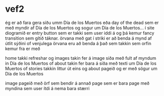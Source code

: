 # vef2

ég er að fara gera síðu umm Día de los Muertos eða day of the dead sem er með myndir af Día de los Muertos og sogur um Día de los Muertos...
í site diogramið er entry button sem er takki sem user iddi á og þá kemur fancy transition sem gítið táknar. örvana með gat í striki er að benda á mynd af útlit sýðini of venjulega örvana eru að benda á það sem takkin sem orfin kemur fra er með

home takki refreshar
og images takin fer á image siða með fult af myndum in Día de los Muertos
of about takin fer bara á síða með texti um Día de los Muertos
of stories takkin líttur út eins og about pageið og er með sögur um Día de los Muertos

image pageið með örf sem bendir á annað page sem er bara page með myndina sem user ítdi á nema bara stærri
